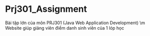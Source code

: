 # Prj301_Assignment
Bài tập lớn của môn PRJ301 (Java Web Application Development) \m
Website giúp giảng viên điểm danh sinh viên của 1 lóp học
